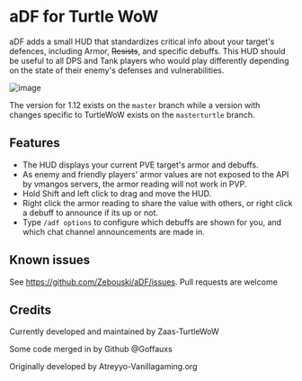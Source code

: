 # aDF for Turtle WoW
aDF adds a small HUD that standardizes critical info about your target's defences, including Armor, ~~Resists~~, and specific debuffs. This HUD should be useful to all DPS and Tank players who would play differently depending on the state of their enemy's defenses and vulnerabilities.

![image](https://github.com/Zebouski/aDF/assets/11151284/d4f9b479-4498-4ec7-88c8-501f9cf759b5)

The version for 1.12 exists on the `master` branch while a version with changes specific to TurtleWoW exists on the `masterturtle` branch.

## Features
* The HUD displays your current PVE target's armor and debuffs.
* As enemy and friendly players' armor values are not exposed to the API by vmangos servers, the armor reading will not work in PVP. 
* Hold Shift and left click to drag and move the HUD.
* Right click the armor reading to share the value with others, or right click a debuff to announce if its up or not. 
* Type `/adf options` to configure which debuffs are shown for you, and which chat channel announcements are made in.

## Known issues

See https://github.com/Zebouski/aDF/issues. Pull requests are welcome

## Credits

Currently developed and maintained by Zaas-TurtleWoW

Some code merged in by Github @Goffauxs

Originally developed by Atreyyo-Vanillagaming.org
